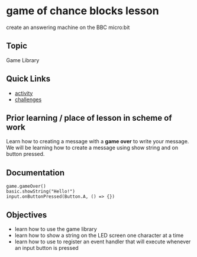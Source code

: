 # game of chance blocks lesson

create an answering machine on the BBC micro:bit

## Topic

Game Library

## Quick Links

* [activity](/lessons/game-of-chance/activity)
* [challenges](/lessons/game-of-chance/challenges)

## Prior learning / place of lesson in scheme of work

Learn how to creating a message with a **game over** to write your message. We will be learning how to create a message using show string and on button pressed.

## Documentation


```cards
game.gameOver()
basic.showString("Hello!")
input.onButtonPressed(Button.A, () => {})
```

## Objectives

* learn how to use the game library
* learn how to show a string on the LED screen one character at a time
* learn how to use to register an event handler that will execute whenever an input button is pressed

